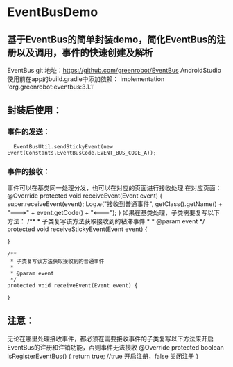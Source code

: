 # EventBusDemo

## 基于EventBus的简单封装demo，简化EventBus的注册以及调用，事件的快速创建及解析

EventBus git 地址：https://github.com/greenrobot/EventBus
AndroidStudio 使用前在app的build.gradle中添加依赖：
      implementation 'org.greenrobot:eventbus:3.1.1'

## 封装后使用：
### 事件的发送：
      EventBusUtil.sendStickyEvent(new Event(Constants.EventBusCode.EVENT_BUS_CODE_A));
### 事件的接收：
事件可以在基类同一处理分发，也可以在对应的页面进行接收处理
在对应页面：
    @Override
    protected void receiveEvent(Event event) {
        super.receiveEvent(event);
        Log.e("接收到普通事件", getClass().getName() + "--->" + event.getCode() + "<---");
    }
 如果在基类处理，子类需要复写以下方法：
          /**
     * 子类复写该方法获取接收到的粘滞事件
     *
     * @param event
     */
    protected void receiveStickyEvent(Event event) {

    }

    /**
     * 子类复写该方法获取接收到的普通事件
     *
     * @param event
     */
    protected void receiveEvent(Event event) {

    }
    
 ## 注意：
  无论在哪里处理接收事件，都必须在需要接收事件的子类复写以下方法来开启EventBus的注册和注销功能，否则事件无法接收
    @Override
    protected boolean isRegisterEventBus() {
        return true; //true 开启注册，false 关闭注册
    }

